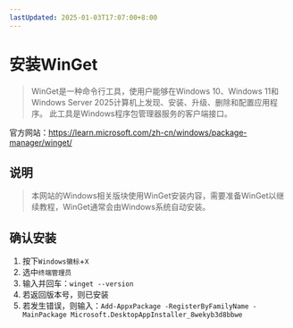 ```yaml
---
lastUpdated: 2025-01-03T17:07:00+8:00
---
```


# 安装WinGet

> WinGet是一种命令行工具，使用户能够在Windows 10、Windows 11和Windows Server 2025计算机上发现、安装、升级、删除和配置应用程序。 此工具是Windows程序包管理器服务的客户端接口。

官方网站：<https://learn.microsoft.com/zh-cn/windows/package-manager/winget/>

## 说明

> 本网站的Windows相关版块使用WinGet安装内容，需要准备WinGet以继续教程，WinGet通常会由Windows系统自动安装。

## 确认安装

1. 按下```Windows徽标```+```X```
2. 选中```终端管理员```
3. 输入并回车：```winget --version```
4. 若返回版本号，则已安装
5. 若发生错误，则输入：```Add-AppxPackage -RegisterByFamilyName -MainPackage Microsoft.DesktopAppInstaller_8wekyb3d8bbwe```